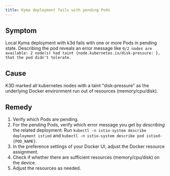 ```yaml
---
title: Kyma deployment fails with pending Pods
---
```


## Symptom

Local Kyma deployment with k3d fails with one or more Pods in pending state.
Describing the pod reveals an error message like `0/2 nodes are available: 2 node(s) had taint {node.kubernetes.io/disk-pressure: }, that the pod didn't tolerate.`

## Cause

K3D marked all kubernetes nodes with a taint "disk-pressure" as the underlying Docker environment run out of resources (memory/cpu/disk).

## Remedy

1. Verify which Pods are pending.
2. For the pending Pods, verify which error message you get by _describing_ the related deployment:
   Run `kubectl -n istio-system describe deployment istiod` and `kubectl -n istio-system describe pod istiod-{POD_NAME}`.
3. In the preference settings of your Docker UI, adjust the Docker resource assignment.
4. Check if whether there are sufficient resources (memory/cpu/disk) on the device.
5. Adjust the resources as needed.
